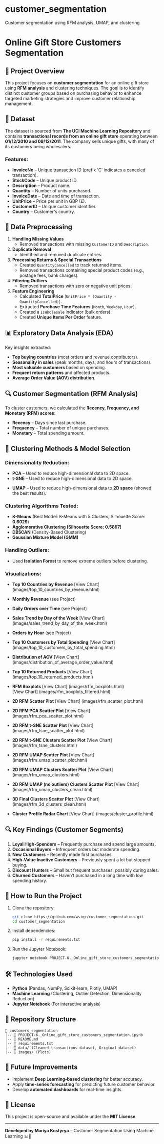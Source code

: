 # customer_segmentation
Customer segmentation using RFM analysis, UMAP, and clustering
# Online Gift Store Customers Segmentation

## 📌 Project Overview

This project focuses on **customer segmentation** for an online gift store using **RFM analysis** and clustering techniques. The goal is to identify distinct customer groups based on purchasing behavior to enhance targeted marketing strategies and improve customer relationship management.

## 📂 Dataset

The dataset is sourced from **The UCI Machine Learning Repository** and contains **transactional records from an online gift store** operating between **01/12/2010 and 09/12/2011**. The company sells unique gifts, with many of its customers being wholesalers.

### **Features:**

- **InvoiceNo** – Unique transaction ID (prefix 'C' indicates a canceled transaction).
- **StockCode** – Unique product ID.
- **Description** – Product name.
- **Quantity** – Number of units purchased.
- **InvoiceDate** – Date and time of transaction.
- **UnitPrice** – Price per unit in GBP (£).
- **CustomerID** – Unique customer identifier.
- **Country** – Customer's country.

## 🔧 Data Preprocessing

1. **Handling Missing Values**
   - Removed transactions with missing `CustomerID` and `Description`.
2. **Duplicate Removal**
   - Identified and removed duplicate entries.
3. **Processing Returns & Special Transactions**
   - Created `QuantityCancelled` to track returned items.
   - Removed transactions containing special product codes (e.g., postage fees, bank charges).
4. **Filtering Outliers**
   - Removed transactions with zero or negative unit prices.
5. **Feature Engineering**
   - Calculated **TotalPrice** (`UnitPrice * (Quantity - QuantityCancelled)`).
   - Extracted **Purchase Time Features** (`Month`, `Weekday`, `Hour`).
   - Created a `IsWholesale` indicator (bulk orders).
   - Created **Unique Items Per Order** feature.

## 📊 Exploratory Data Analysis (EDA)

Key insights extracted:

- **Top buying countries** (most orders and revenue contributors).
- **Seasonality in sales** (peak months, days, and hours of transactions).
- **Most valuable customers** based on spending.
- **Frequent return patterns** and affected products.
- **Average Order Value (AOV) distribution.**

## 🔍 Customer Segmentation (RFM Analysis)

To cluster customers, we calculated the **Recency, Frequency, and Monetary (RFM) scores**:

- **Recency** – Days since last purchase.
- **Frequency** – Total number of unique purchases.
- **Monetary** – Total spending amount.

## 🧠 Clustering Methods & Model Selection

### **Dimensionality Reduction:**

- **PCA** – Used to reduce high-dimensional data to 2D space.
- **t-SNE** – Used to reduce high-dimensional data to 2D space.

* **UMAP** – Used to reduce high-dimensional data to **2D space** (showed the best results).

### **Clustering Algorithms Tested:**

- **K-Means** (Best Model: K-Means with 5 Clusters, Silhouette Score: **0.6029**)
- **Agglomerative Clustering (Silhouette Score: 0.5897)**
- **DBSCAN** (Density-Based Clustering)
- **Gaussian Mixture Model (GMM)** 

### **Handling Outliers:**

- Used **Isolation Forest** to remove extreme outliers before clustering.

### **Visualizations:**

- **Top 10 Countries by Revenue** [View Chart]\(images/top\_10\_countries\_by\_revenue.html)

- **Monthly Revenue** (see Project)

- **Daily Orders over Time** (see Project)

- **Sales Trend by Day of the Week** [View Chart] (images/sales\_trend\_by\_day\_of\_the\_week.html)

- **Orders by Hour** (see Project)

- **Top 10 Customers by Total Spending** [View Chart] (images/top\_10\_customers\_by\_total\_spending.html)

- **Distribution of AOV** [View Chart] (images/distribution\_of\_average\_order\_value.html)

- **Top 10 Returned Products** [View Chart] (images/top\_10\_returned\_products.html)

- **RFM Boxplots** [View Chart] (images/rfm\_boxplots.html)                            [View Chart] (images/rfm\_boxplots\_filtered.html)

- **2D RFM Scatter Plot** [View Chart] (images/rfm\_scatter\_plot.html)

- **2D RFM PCA Scatter Plot** [View Chart] (images/rfm\_pca\_scatter\_plot.html)

- **2D RFM t-SNE Scatter Plot** [View Chart] (images/rfm\_tsne\_scatter\_plot.html)

- **2D RFM t-SNE Clusters Scatter Plot** [View Chart] (images/rfm\_tsne\_clusters.html)

- **2D RFM UMAP Scatter Plot** [View Chart] (images/rfm\_umap\_scatter\_plot.html)

- **2D RFM UMAP Clusters Scatter Plot** [View Chart] (images/rfm\_umap\_clusters.html)

- **2D RFM UMAP (no outliers) Clusters Scatter Plot** [View Chart] (images/rfm\_umap\_clusters\_clean.html)

- **3D Final Clusters Scatter Plot** [View Chart] (images/rfm\_3d\_clusters\_clean.html)

- **Cluster Profile Radar Chart** [View Chart] (images/cluster\_profile.html)

## 🔍 Key Findings (Customer Segments)

1. **Loyal High-Spenders** – Frequently purchase and spend large amounts.
2. **Occasional Buyers** – Infrequent orders but moderate spending.
3. **New Customers** – Recently made first purchases.
4. **High-Value Inactive Customers** – Previously spent a lot but stopped buying.
5. **Discount Hunters** – Small but frequent purchases, possibly during sales.
6. **Churned Customers** – Haven’t purchased in a long time with low spending history.

## 🚀 How to Run the Project

1. Clone the repository:
   ```bash
   git clone https://github.com/wsiqz/customer_segmentation.git
   cd customer_segmentation
   ```
2. Install dependencies:
   ```bash
   pip install -r requirements.txt
   ```
3. Run the Jupyter Notebook:
   ```bash
   jupyter notebook PROJECT-6._Online_gift_store_customers_segmentation.ipynb
   ```

## 🛠 Technologies Used

- **Python** (Pandas, NumPy, Scikit-learn, Plotly, UMAP)
- **Machine Learning** (Clustering, Outlier Detection, Dimensionality Reduction)
- **Jupyter Notebook** (For interactive analysis)

## 📁 Repository Structure

```
📂 customers_segmentation
│-- 📄 PROJECT-6._Online_gift_store_customers_segmentation.ipynb
│-- 📄 README.md
│-- 📄 requirements.txt
│-- 📂 data/ (Cleaned transactions dataset, Original dataset)
|-- 📂 images/ (Plots)
```

## 🎯 Future Improvements

- Implement **Deep Learning-based clustering** for better accuracy.
- Apply **time-series forecasting** for predicting future customer behavior.
- Develop **automated dashboards** for real-time insights.

## 📜 License

This project is open-source and available under the **MIT License**.

---

**Developed by Mariya Kostyrya** – Customer Segmentation Using Machine Learning 📊🚀

